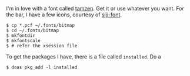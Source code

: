 I'm in love with a font called [tamzen](https://github.com/sunaku/tamzen-font). Get it or use whatever you want. For the bar, I have a few icons, courtesy of 
[siji-font](https://github.com/stark/siji).

```
$ cp *.pcf ~/.fonts/bitmap
$ cd ~/.fonts/bitmap
$ mkfontdir
$ mkfontscale
$ # refer the xsession file
```

To get the packages I have, there is a file called `installed`.
Do a 
```
$ doas pkg_add -l installed
```
